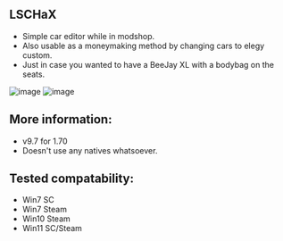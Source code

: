 ## LSCHaX

- Simple car editor while in modshop.
- Also usable as a moneymaking method by changing cars to elegy custom.
- Just in case you wanted to have a BeeJay XL with a bodybag on the seats.

![image](https://github.com/1nn0W/LSCHaX-for-1.68-External/assets/168362031/7f6e49bc-96fd-40a9-a3ec-0846f2af29a0)
![image](https://github.com/1nn0W/LSCHaX-for-1.68-External/assets/168362031/099b7458-17da-490a-accd-90b55afd9641)


## More information:
- v9.7 for 1.70
- Doesn't use any natives whatsoever.

## Tested compatability:
- Win7 SC
- Win7 Steam
- Win10 Steam
- Win11 SC/Steam
